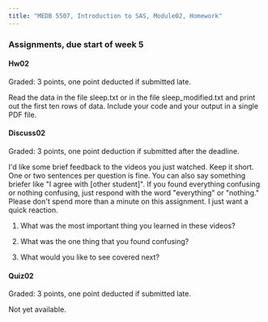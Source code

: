 ```yaml
---
title: "MEDB 5507, Introduction to SAS, Module02, Homework"
---
```


### Assignments, due start of week 5

#### Hw02

Graded: 3 points, one point deducted if submitted late.

Read the data in the file sleep.txt or in the file sleep_modified.txt and print out the first ten rows of data. Include your code and your output in a single PDF file.

#### Discuss02

Graded: 3 points, one point deduction if submitted after the deadline.

I'd like some brief feedback to the videos you just watched. Keep it short. One or two sentences per question is fine. You can also say something briefer like "I agree with [other student]". If you found everything confusing or nothing confusing, just respond with the word "everything" or "nothing." Please don't spend more than a minute on this assignment. I just want a quick reaction.

1. What was the most important thing you learned in these videos?

2. What was the one thing that you found confusing?

3. What would you like to see covered next?

#### Quiz02

Graded: 3 points, one point deducted if submitted late.

Not yet available.